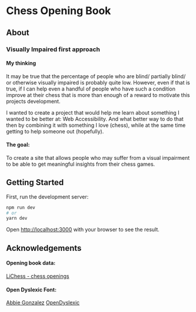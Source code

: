 # Chess Opening Book

## About

### Visually Impaired first approach

#### My thinking

It may be true that the percentage of people who are blind/ partially blind/ or otherwise visually impaired is probably quite low. However, even if that is true, if I can help even a handful of people who have such a condition improve at their chess that is more than enough of a reward to motivate this projects development.

I wanted to create a project that would help me learn about something I wanted to be better at: Web Accessibility.
And what better way to do that then by combining it with something I love (chess), while at the same time getting to help someone out (hopefully).
 

#### The goal: 

To create a site that allows people who may suffer from a visual impairment to be able to get meaningful insights from their chess games.

## Getting Started

First, run the development server:

```bash
npm run dev
# or
yarn dev
```

Open [http://localhost:3000](http://localhost:3000) with your browser to see the result.


## Acknowledgements

#### Opening book data:

[LiChess - chess openings](https://github.com/lichess-org/chess-openings)


#### Open Dyslexic Font:
[Abbie Gonzalez](https://github.com/antijingoist) [OpenDyslexic](https://opendyslexic.org/)
